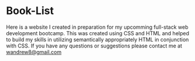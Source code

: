 # Book-List

Here is a website I created in preparation for my upcomming full-stack web development bootcamp. This was created using CSS and HTML and helped to build my skills in utilizing semantically appropriately HTML in conjunction with CSS. If you have any questions or suggestions please contact me at wandrew8@gmail.com
